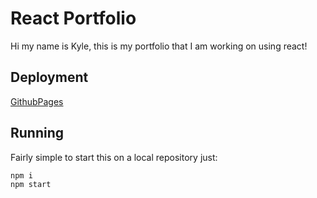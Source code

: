 # React Portfolio

Hi my name is Kyle, this is my portfolio that I am working on using react! 

## Deployment

[GithubPages](https://uhmammoth.github.io/react-portfolio/)

## Running

Fairly simple to start this on a local repository just:
```
npm i 
npm start
```